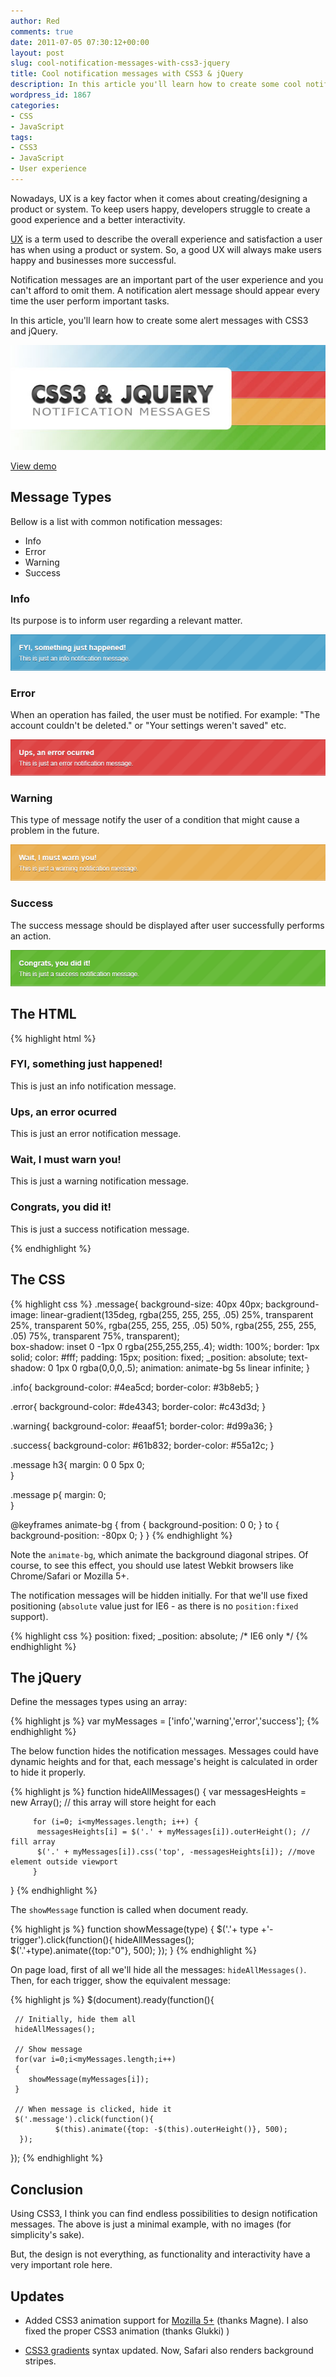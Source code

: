 ```yaml
---
author: Red
comments: true
date: 2011-07-05 07:30:12+00:00
layout: post
slug: cool-notification-messages-with-css3-jquery
title: Cool notification messages with CSS3 & jQuery
description: In this article you'll learn how to create some cool notification messages with CSS3 and jQuery.
wordpress_id: 1867
categories:
- CSS
- JavaScript
tags:
- CSS3
- JavaScript
- User experience
---
```


Nowadays, UX is a key factor when it comes about creating/designing a product or system. To keep users happy, developers struggle to create a good experience and a better interactivity.

[UX](http://en.wikipedia.org/wiki/User_experience) is a term used to describe the overall experience and satisfaction a user has when using a product or system. So, a good UX will always make users happy and businesses more successful. 

Notification messages are an important part of the user experience and you can't afford to omit them. A notification alert message should appear every time the user perform important tasks.

In this article, you'll learn how to create some alert messages with CSS3 and jQuery.

![](/dist/uploads/2011/07/css3-jquery-notification-messages.jpg)

<!-- more -->

[View demo](/dist/uploads/2011/07/cool-notification-messages-with-css3-and-jquery-demo.html)

## Message Types

Bellow is a list with common notification messages:
	
  * Info	
  * Error	
  * Warning	
  * Success

### Info

Its purpose is to inform user regarding a relevant matter.

![CSS3 info message](/dist/uploads/2011/07/info-msg.png)


### Error

When an operation has failed, the user must be notified. For example: "The account couldn't be deleted." or "Your settings weren't saved" etc.

![CSS3 error message](/dist/uploads/2011/07/error-msg.png)

### Warning


This type of message notify the user of a condition that might cause a problem in the future.

![CSS3 warning message](/dist/uploads/2011/07/warning-msg.png)

### Success

The success message should be displayed after user successfully performs an action.

![CSS3 success message](/dist/uploads/2011/07/success-msg.png)

## The HTML

{% highlight html %}
<div class="info message">
 <h3>FYI, something just happened!</h3>
 <p>This is just an info notification message.</p>
</div>

<div class="error message">
 <h3>Ups, an error ocurred</h3>
 <p>This is just an error notification message.</p>
</div>

<div class="warning message">
 <h3>Wait, I must warn you!</h3>
 <p>This is just a warning notification message.</p>
</div>

<div class="success message">
 <h3>Congrats, you did it!</h3>
 <p>This is just a success notification message.</p>
</div>
{% endhighlight %}

## The CSS

{% highlight css %}
.message{
    background-size: 40px 40px;
    background-image: linear-gradient(135deg, rgba(255, 255, 255, .05) 25%, transparent 25%,
                        transparent 50%, rgba(255, 255, 255, .05) 50%, rgba(255, 255, 255, .05) 75%,
                        transparent 75%, transparent);                                      
     box-shadow: inset 0 -1px 0 rgba(255,255,255,.4);
     width: 100%;
     border: 1px solid;
     color: #fff;
     padding: 15px;
     position: fixed;
     _position: absolute;
     text-shadow: 0 1px 0 rgba(0,0,0,.5);
     animation: animate-bg 5s linear infinite;
}

.info{
     background-color: #4ea5cd;
     border-color: #3b8eb5;
}

.error{
     background-color: #de4343;
     border-color: #c43d3d;
}
     
.warning{
     background-color: #eaaf51;
     border-color: #d99a36;
}

.success{
     background-color: #61b832;
     border-color: #55a12c;
}

.message h3{
     margin: 0 0 5px 0;                                                  
}

.message p{
     margin: 0;                                                  
}

@keyframes animate-bg {
    from {
        background-position: 0 0;
    }
    to {
       background-position: -80px 0;
    }
}
{% endhighlight %}

Note the `animate-bg`, which animate the background diagonal stripes. Of course, to see this effect, you should use latest Webkit browsers like  Chrome/Safari or Mozilla 5+.

The notification messages will be hidden initially. For that we'll use fixed positioning (`absolute` value just for IE6 - as there is no `position:fixed` support).

{% highlight css %}
    position: fixed;
    _position: absolute; /* IE6 only */
{% endhighlight %}

## The jQuery

Define the messages types using an array:	

{% highlight js %}
var myMessages = ['info','warning','error','success'];
{% endhighlight %}  

The below function hides the notification messages. Messages could have dynamic heights and for that, each message's height is calculated in order to hide it properly.

{% highlight js %}
function hideAllMessages() {
         var messagesHeights = new Array(); // this array will store height for each
     
         for (i=0; i<myMessages.length; i++) {
          messagesHeights[i] = $('.' + myMessages[i]).outerHeight(); // fill array
          $('.' + myMessages[i]).css('top', -messagesHeights[i]); //move element outside viewport     
         }
}
{% endhighlight %} 

The `showMessage` function is called when document ready.

{% highlight js %}
function showMessage(type) {
    $('.'+ type +'-trigger').click(function(){
          hideAllMessages();                  
          $('.'+type).animate({top:"0"}, 500);
    });
}
{% endhighlight %}

On page load, first of all we'll hide all the messages: `hideAllMessages()`. Then, for each trigger, show the equivalent message:

{% highlight js %}
$(document).ready(function(){
     
     // Initially, hide them all
     hideAllMessages();
     
     // Show message
     for(var i=0;i<myMessages.length;i++)
     {
        showMessage(myMessages[i]);
     }
     
     // When message is clicked, hide it
     $('.message').click(function(){              
              $(this).animate({top: -$(this).outerHeight()}, 500);
      });        
     
});
{% endhighlight %}

## Conclusion

Using CSS3, I think you can find endless possibilities to design notification messages. The above is just a minimal example, with no images (for simplicity's sake).

But, the design is not everything, as functionality and interactivity have a very important role here.

## Updates
	
  * Added CSS3 animation support for [Mozilla 5+](https://developer.mozilla.org/en/CSS/CSS_animations#Defining_the_animation_sequence_using_keyframes) (thanks Magne). I also fixed the proper CSS3 animation (thanks Glukki) ) 

  * [CSS3 gradients](http://leaverou.me/2010/12/checkered-stripes-other-background-patterns-with-css3-gradients/) syntax updated. Now, Safari also renders background stripes.